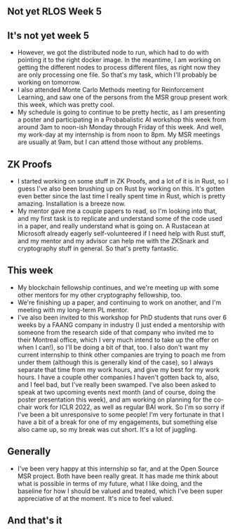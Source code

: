 ## Not yet RLOS Week 5

## It's not yet week 5
- However, we got the distributed node to run, which had to do with pointing it to the right docker image. In the meantime,
I am working on getting the different nodes to process different files, as right now they are only processing one file.
So that's my task, which I'll probably be working on tomorrow.
- I also attended Monte Carlo Methods meeting for Reinforcement Learning, and saw one of the persons from the MSR group present 
work this week, which was pretty cool. 
- My schedule is going to continue to be pretty hectic, as I am presenting a poster and participating in a Probabalistic AI workshop
this week from around 3am to noon-ish Monday through Friday of this week. And well, my work-day at my internship is from noon to 8pm.
My MSR meetings are usually at 9am, but I can attend those without any problems. 

## ZK Proofs
- I started working on some stuff in ZK Proofs, and a lot of it is in Rust, so I guess I've also been brushing up on Rust by working 
on this. It's gotten even better since the last time I really spent time in Rust, which is pretty amazing. Installation is a breeze now.
- My mentor gave me a couple papers to read, so I'm looking into that, and my first task is to replicate and understand some of the code
used in a paper, and really understand what is going on. A Rustacean at Microsoft already eagerly self-volunteered if I need help with Rust stuff,
and my mentor and my advisor can help me with the ZKSnark and cryptography stuff in general. So that's pretty fantastic. 

## This week
- My blockchain fellowship continues, and we're meeting up with some other mentors for my other cryptography fellowship, too.
- We're finishing up a paper, and continuing to work on another, and I'm meeting with my long-term PL mentor.
- I've also been invited to this workshop for PhD students that runs over 6 weeks by a FAANG company in industry (I just ended a 
mentorship with someone from the research side of that company who invited me to their Montreal office, which I very much intend
to take up the offer on when I can!), so I'll be doing
a bit of that, too. I also don't want my current internship to think other companies are trying to poach me from under them (although 
this is generally kind of the case), so I always separate that time from my work hours, and give my best for my work hours. I have
a couple other companies I haven't gotten back to, also, and I feel bad, but I've really been swamped. I've also been asked to speak
at two upcoming events next month (and of course, doing the poster presentation this week), and am working on planning for the co-chair
work for ICLR 2022, as well as regular BAI work. So I'm so sorry if I've been a bit unresponsive to some people! I'm very fortunate in that
I have a bit of a break for one of my engagements, but something else also came up, so my break was cut short. It's a lot of juggling.

## Generally
- I've been very happy at this internship so far, and at the Open Source MSR project. Both have been really great. It has made me think
about what is possible in terms of my future, what I like doing, and the baseline for how I should be valued and treated, which I've been
super appreciative of at the moment. It's nice to feel valued.

## And that's it
